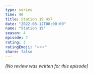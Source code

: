 ```yaml
---
type: series
time: 40
title: Station 19 4x7
date: "2022-08-12T00:00:00"
name: "Station 19"
season: 4
episode: 7
rating: 3
ratingEmoji: "⭐️⭐️⭐️"
share: false
---
```


_[No review was written for this episode]_
